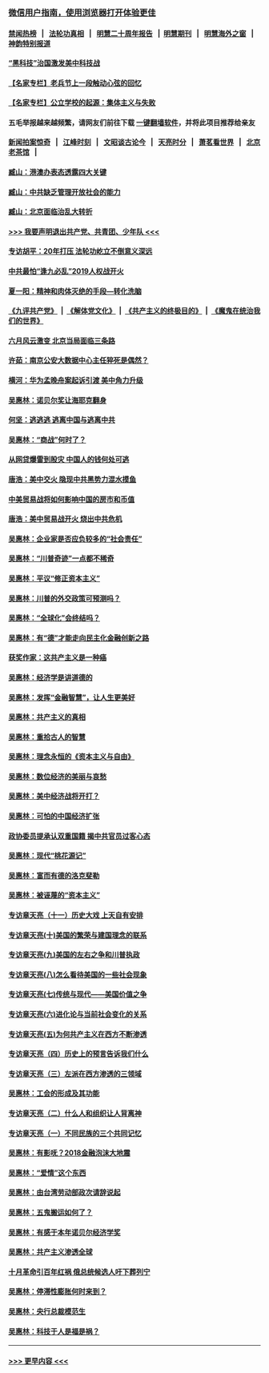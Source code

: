 ### [微信用户指南，使用浏览器打开体验更佳](https://github.com/gfw-breaker/banned-news1/blob/master/indexes/wechat-guide.md?t=0)
#### [禁闻热榜](热点新闻.md?t=0)  &nbsp;&nbsp;|&nbsp;&nbsp; [法轮功真相](https://github.com/gfw-breaker/truth/blob/master/README.md?t=0) &nbsp;&nbsp;|&nbsp;&nbsp; [明慧二十周年报告](https://github.com/gfw-breaker/mh-reports/blob/master/README.md?t=0) &nbsp;&nbsp;|&nbsp;&nbsp;[明慧期刊](https://github.com/gfw-breaker/mh-qikan) &nbsp;&nbsp;|&nbsp;&nbsp; [明慧海外之窗](https://github.com/gfw-breaker/mh-news/blob/master/README.md?t=0) &nbsp;&nbsp;|&nbsp;&nbsp; [神韵特别报道](https://github.com/gfw-breaker/mh-news/blob/master/shenyun.md?t=0)
#### [“黑科技”治国激发美中科技战](../pages/nsc423/n11638056.md?t=02032355) 
#### [【名家专栏】老兵节上一段触动心弦的回忆](../pages/nsc423/n11646016.md?t=02032355) 
#### [【名家专栏】公立学校的起源：集体主义与失败](../pages/nsc423/n11601833.md?t=02032355) 
#### 五毛举报越来越频繁，请网友们前往下载 [一键翻墙软件](https://github.com/gfw-breaker/ssr-accounts)，并将此项目推荐给亲友
#### [新闻拍案惊奇](https://github.com/gfw-breaker/banned-news1/blob/master/pages/link4.md) &nbsp;&nbsp;|&nbsp;&nbsp; [江峰时刻](https://github.com/gfw-breaker/banned-news1/blob/master/pages/link4.md) &nbsp;&nbsp;|&nbsp;&nbsp; [文昭谈古论今](https://github.com/gfw-breaker/banned-news1/blob/master/pages/link4.md) &nbsp;&nbsp;|&nbsp;&nbsp; [天亮时分](https://github.com/gfw-breaker/banned-news1/blob/master/pages/link4.md) &nbsp;&nbsp;|&nbsp;&nbsp; [萧茗看世界](https://github.com/gfw-breaker/banned-news1/blob/master/pages/link4.md) &nbsp;&nbsp;|&nbsp;&nbsp; [北京老茶馆](https://github.com/gfw-breaker/banned-news1/blob/master/pages/link4.md) &nbsp;&nbsp;|&nbsp;&nbsp; 
#### [臧山：港澳办表态透露四大关键](../pages/nsc423/n11421628.md?t=02032355) 
#### [臧山：中共缺乏管理开放社会的能力](../pages/nsc423/n11407457.md?t=02032355) 
#### [臧山：北京面临治乱大转折](../pages/nsc423/n11406895.md?t=02032355) 
#### [>>> 我要声明退出共产党、共青团、少年队 <<<](https://github.com/begood0513/goodnews/blob/master/quit/letter.md) 
#### [专访胡平：20年打压 法轮功屹立不倒意义深远](../pages/nsc423/n11398800.md?t=02032355) 
#### [中共最怕“逢九必乱”2019人权战开火](../pages/nsc423/n11385248.md?t=02032355) 
#### [夏一阳：精神和肉体灭绝的手段—转化洗脑](../pages/nsc423/n11368250.md?t=02032355) 
#### [《九评共产党》](https://github.com/begood0513/9ping.md/blob/master/README.md) &nbsp;|&nbsp; [《解体党文化》](../../../../jtdwh.md/blob/master/README.md)  &nbsp;|&nbsp; [《共产主义的终极目的》](../../../../gczydzjmd.md/blob/master/README.md) &nbsp;|&nbsp; [《魔鬼在统治我们的世界》](../../../../mgztzwmdsj.md/blob/master/README.md) 
#### [六月风云激变 北京当局面临三条路](../pages/nsc423/n11313668.md?t=02032355) 
#### [许茹：南京公安大数据中心主任猝死是偶然？](../pages/nsc423/n11064744.md?t=02032355) 
#### [横河：华为孟晚舟案起诉引渡 美中角力升级](../pages/nsc423/n11027230.md?t=02032355) 
#### [吴惠林：诺贝尔奖让海耶克翻身](../pages/nsc423/n10890049.md?t=02032355) 
#### [何坚：逃逃逃 逃离中国与逃离中共](../pages/nsc423/n10592891.md?t=02032355) 
#### [吴惠林：“商战”何时了？](../pages/nsc423/n10573558.md?t=02032355) 
#### [从网贷爆雷到股灾 中国人的钱何处可逃](../pages/nsc423/n10572800.md?t=02032355) 
#### [唐浩：美中交火 隐现中共黑势力混水摸鱼](../pages/nsc423/n10544040.md?t=02032355) 
#### [中美贸易战将如何影响中国的房市和币值](../pages/nsc423/n10543697.md?t=02032355) 
#### [唐浩：美中贸易战开火 烧出中共危机](../pages/nsc423/n10540126.md?t=02032355) 
#### [吴惠林：企业家是否应负较多的“社会责任”](../pages/nsc423/n10535022.md?t=02032355) 
#### [吴惠林：“川普奇迹”一点都不稀奇](../pages/nsc423/n10512808.md?t=02032355) 
#### [吴惠林：平议“修正资本主义”](../pages/nsc423/n10495724.md?t=02032355) 
#### [吴惠林：川普的外交政策可预测吗？](../pages/nsc423/n10462387.md?t=02032355) 
#### [吴惠林：“全球化”会终结吗？](../pages/nsc423/n10452838.md?t=02032355) 
#### [吴惠林：有“德”才能走向民主化金融创新之路](../pages/nsc423/n10432292.md?t=02032355) 
#### [获奖作家：这共产主义是一种癌](../pages/nsc423/n10431541.md?t=02032355) 
#### [吴惠林：经济学是讲道德的](../pages/nsc423/n10398014.md?t=02032355) 
#### [吴惠林：发挥“金融智慧”，让人生更美好](../pages/nsc423/n10375019.md?t=02032355) 
#### [吴惠林：共产主义的真相](../pages/nsc423/n10351394.md?t=02032355) 
#### [吴惠林：重拾古人的智慧](../pages/nsc423/n10337691.md?t=02032355) 
#### [吴惠林：理念永恒的《资本主义与自由》](../pages/nsc423/n10316274.md?t=02032355) 
#### [吴惠林：数位经济的美丽与哀愁](../pages/nsc423/n10292946.md?t=02032355) 
#### [吴惠林：美中经济战将开打？](../pages/nsc423/n10258825.md?t=02032355) 
#### [吴惠林：可怕的中国经济扩张](../pages/nsc423/n10219147.md?t=02032355) 
#### [政协委员提承认双重国籍 揭中共官员过客心态](../pages/nsc423/n10208809.md?t=02032355) 
#### [吴惠林：现代“桃花源记”](../pages/nsc423/n10185234.md?t=02032355) 
#### [吴惠林：富而有德的洛克斐勒](../pages/nsc423/n10142264.md?t=02032355) 
#### [吴惠林：被诬蔑的“资本主义”](../pages/nsc423/n10124816.md?t=02032355) 
#### [专访章天亮（十一）历史大戏 上天自有安排](../pages/nsc423/n10094905.md?t=02032355) 
#### [专访章天亮(十)美国的繁荣与建国理念的联系](../pages/nsc423/n10094899.md?t=02032355) 
#### [专访章天亮(九)美国的左右之争和川普执政](../pages/nsc423/n10094889.md?t=02032355) 
#### [专访章天亮(八)怎么看待美国的一些社会现象](../pages/nsc423/n10094857.md?t=02032355) 
#### [专访章天亮(七)传统与现代——美国价值之争](../pages/nsc423/n10093140.md?t=02032355) 
#### [专访章天亮(六)进化论与当前社会变化的关系](../pages/nsc423/n10092036.md?t=02032355) 
#### [专访章天亮(五)为何共产主义在西方不断渗透](../pages/nsc423/n10083620.md?t=02032355) 
#### [专访章天亮（四）历史上的预言告诉我们什么](../pages/nsc423/n10083606.md?t=02032355) 
#### [专访章天亮（三）左派在西方渗透的三领域](../pages/nsc423/n10081115.md?t=02032355) 
#### [吴惠林：工会的形成及其功能](../pages/nsc423/n10080633.md?t=02032355) 
#### [专访章天亮（二）什么人和组织让人背离神](../pages/nsc423/n10076637.md?t=02032355) 
#### [专访章天亮（一）不同民族的三个共同记忆](../pages/nsc423/n10074188.md?t=02032355) 
#### [吴惠林：有影呒？2018金融泡沫大地震](../pages/nsc423/n10040534.md?t=02032355) 
#### [吴惠林：“爱情”这个东西](../pages/nsc423/n10019423.md?t=02032355) 
#### [吴惠林：由台湾劳动部政次请辞说起](../pages/nsc423/n9979679.md?t=02032355) 
#### [吴惠林：五鬼搬运如何了？](../pages/nsc423/n9925338.md?t=02032355) 
#### [吴惠林：有感于本年诺贝尔经济学奖](../pages/nsc423/n9871883.md?t=02032355) 
#### [吴惠林：共产主义渗透全球](../pages/nsc423/n9812748.md?t=02032355) 
#### [十月革命引百年红祸 俄总统候选人吁下葬列宁](../pages/nsc423/n9810182.md?t=02032355) 
#### [吴惠林：停滞性膨胀何时来到？](../pages/nsc423/n9764136.md?t=02032355) 
#### [吴惠林：央行总裁模范生](../pages/nsc423/n9728134.md?t=02032355) 
#### [吴惠林：科技于人是福是祸？](../pages/nsc423/n9672982.md?t=02032355) 

----
#### [ >>> 更早内容 <<< ](../indexes/nsc423-earlier.md)
